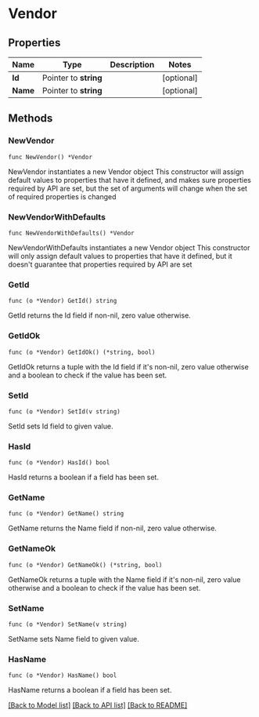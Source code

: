 # Vendor

## Properties

Name | Type | Description | Notes
------------ | ------------- | ------------- | -------------
**Id** | Pointer to **string** |  | [optional] 
**Name** | Pointer to **string** |  | [optional] 

## Methods

### NewVendor

`func NewVendor() *Vendor`

NewVendor instantiates a new Vendor object
This constructor will assign default values to properties that have it defined,
and makes sure properties required by API are set, but the set of arguments
will change when the set of required properties is changed

### NewVendorWithDefaults

`func NewVendorWithDefaults() *Vendor`

NewVendorWithDefaults instantiates a new Vendor object
This constructor will only assign default values to properties that have it defined,
but it doesn't guarantee that properties required by API are set

### GetId

`func (o *Vendor) GetId() string`

GetId returns the Id field if non-nil, zero value otherwise.

### GetIdOk

`func (o *Vendor) GetIdOk() (*string, bool)`

GetIdOk returns a tuple with the Id field if it's non-nil, zero value otherwise
and a boolean to check if the value has been set.

### SetId

`func (o *Vendor) SetId(v string)`

SetId sets Id field to given value.

### HasId

`func (o *Vendor) HasId() bool`

HasId returns a boolean if a field has been set.

### GetName

`func (o *Vendor) GetName() string`

GetName returns the Name field if non-nil, zero value otherwise.

### GetNameOk

`func (o *Vendor) GetNameOk() (*string, bool)`

GetNameOk returns a tuple with the Name field if it's non-nil, zero value otherwise
and a boolean to check if the value has been set.

### SetName

`func (o *Vendor) SetName(v string)`

SetName sets Name field to given value.

### HasName

`func (o *Vendor) HasName() bool`

HasName returns a boolean if a field has been set.


[[Back to Model list]](../README.md#documentation-for-models) [[Back to API list]](../README.md#documentation-for-api-endpoints) [[Back to README]](../README.md)


